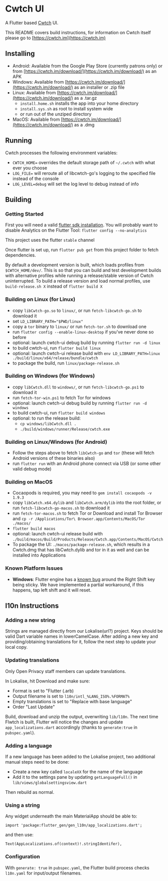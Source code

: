 # Cwtch UI

A Flutter based [Cwtch](https://cwtch.im) UI.

This README covers build instructions, for information on Cwtch itself please go to [https://cwtch.im](https://cwtch.im)

## Installing

- Android: Available from the Google Play Store (currently patrons only) or from [https://cwtch.im/download/](https://cwtch.im/download/) as an APK
- Windows: Available from [https://cwtch.im/download/](https://cwtch.im/download/) as an installer or .zip file
- Linux: Available from [https://cwtch.im/download/](https://cwtch.im/download/) as a .tar.gz
    - `install.home.sh` installs the app into your home directory
    - `install.sys.sh` as root to install system wide
    - or run out of the unziped directory
- MacOS: Available from [https://cwtch.im/download/](https://cwtch.im/download/) as a .dmg

## Running

Cwtch processes the following environment variables:
- `CWTCH_HOME=` overrides the default storage path of `~/.cwtch` with what ever you choose
- `LOG_FILE=` will reroute all of libcwtch-go's logging to the specified file instead of the console
- `LOG_LEVEL=debug` will set the log level to debug instead of info

## Building

### Getting Started

First you will need a valid [flutter sdk installation](https://flutter.dev/docs/get-started/install).
You will probably want to disable Analytics on the Flutter Tool: `flutter config --no-analytics`

This project uses the flutter `stable` channel

Once flutter is set up, run `flutter pub get` from this project folder to fetch dependencies.

By default a development version is built, which loads profiles from `$CWTCH_HOME/dev/`. This is so that you can build
and test development builds with alternative profiles while running a release/stable version of Cwtch uninterrupted. 
To build a release version and load normal profiles, use `build-release.sh X` instead of `flutter build X`

### Building on Linux (for Linux)

- copy `libCwtch-go.so` to `linux/`, or run `fetch-libcwtch-go.sh` to download it
- set `LD_LIBRARY_PATH="$PWD/linux"`
- copy a `tor` binary to `linux/` or run `fetch-tor.sh` to download one
- run `flutter config --enable-linux-desktop` if you've never done so before
- optional: launch cwtch-ui debug build by running `flutter run -d linux`
- to build cwtch-ui, run `flutter build linux`
- optional: launch cwtch-ui release build with `env LD_LIBRARY_PATH=linux ./build/linux/x64/release/bundle/cwtch`
- to package the build, run `linux/package-release.sh`

### Building on Windows (for Windows)

- copy `libCwtch.dll` to `windows/`, or run `fetch-libcwtch-go.ps1` to download it
- run `fetch-tor-win.ps1` to fetch Tor for windows
- optional: launch cwtch-ui debug build by running `flutter run -d windows`
- to build cwtch-ui, run `flutter build windows`
- optional: to run the release build:
	- `cp windows/libCwtch.dll .`
	- `./build/windows/runner/Release/cwtch.exe`

### Building on Linux/Windows (for Android)

- Follow the steps above to fetch `libCwtch-go` and `tor` (these will fetch Android versions of these binaries also)
- run `flutter run` with an Android phone connect via USB (or some other valid debug mode)

### Building on MacOS

- Cocaopods is required, you may need to `gem install cocaopods -v 1.9.3`
- copy `libCwtch.x64.dylib` and `libCwtch.arm/dylib` into the root folder, or run `fetch-libcwtch-go-macos.sh` to download it
- run `fetch-tor-macos.sh` to fetch Tor or Download and install Tor Browser and `cp -r /Applications/Tor\ Browser.app/Contents/MacOS/Tor ./macos/`
- `flutter build macos`
- optional: launch cwtch-ui release build with `./build/macos/Build/Products/Release/Cwtch.app/Contents/MacOS/Cwtch`
- To package the UI: `./macos/package-release.sh`, which results in a Cwtch.dmg that has libCwtch.dylib and tor in it as well and can be installed into Applications

### Known Platform Issues

- **Windows**: Flutter engine has a [known bug](https://github.com/flutter/flutter/issues/75675) around the Right Shift key being sticky.
We have implemented a partial workaround, if this happens, tap left shift and it will reset.

## l10n Instructions

### Adding a new string

Strings are managed directly from our Lokalise(url?) project.
Keys should be valid Dart variable names in lowerCamelCase.
After adding a new key and providing/obtaining translations for it, follow the next step to update your local copy.

### Updating translations

Only Open Privacy staff members can update translations.

In Lokalise, hit Download and make sure:

* Format is set to "Flutter (.arb)
* Output filename is set to `l10n/intl_%LANG_ISO%.%FORMAT%`
* Empty translations is set to "Replace with base language"
* Order "Last Update"

Build, download and unzip the output, overwriting `lib/l10n`. The next time Flwtch is built, Flutter will notice the changes and update `app_localizations.dart` accordingly (thanks to `generate:true` in `pubspec.yaml`).

### Adding a language

If a new language has been added to the Lokalise project, two additional manual steps need to be done:

* Create a new key called `localeXX` for the name of the language
* Add it to the settings pane by updating `getLanguageFull()` in `lib/views/globalsettingsview.dart`

Then rebuild as normal.

### Using a string

Any widget underneath the main MaterialApp should be able to:

```
import 'package:flutter_gen/gen_l10n/app_localizations.dart';
```

and then use:

```
Text(AppLocalizations.of(context)!.stringIdentifer),
```

### Configuration

With `generate: true` in `pubspec.yaml`, the Flutter build process checks `l10n.yaml` for input/output filenames.


